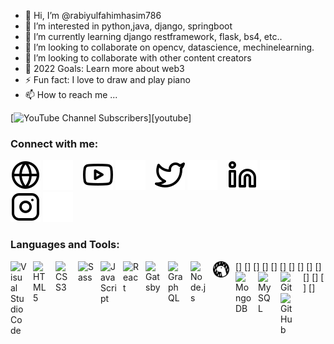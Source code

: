 - 👋 Hi, I’m @rabiyulfahimhasim786
- 👀 I’m interested in python,java, django, springboot
- 🌱 I’m currently learning django restframework, flask, bs4, etc..
- 💞️ I’m looking to collaborate on opencv, datascience, mechinelearning.
- 👯 I’m looking to collaborate with other content creators
- 🥅 2022 Goals: Learn more about web3
- ⚡ Fun fact: I love to draw and play piano
- 📫 How to reach me ...


[![YouTube Channel Subscribers](https://www.youtube.com/channel/UCsMaYg3Y35iEL9BRqjt6IwQ)][youtube]


### Connect with me:

[![website](./img/globe-light.svg)](https://https://hrfcreation.blogspot.com/#gh-light-mode-only)
[![website](./img/globe-dark.svg)](https://https://hrfcreation.blogspot.com/#gh-dark-mode-only)
&nbsp;&nbsp;
[![website](./img/youtube-light.svg)](https://www.youtube.com/channel/UCsMaYg3Y35iEL9BRqjt6IwQ#gh-light-mode-only)
[![website](./img/youtube-dark.svg)](https://www.youtube.com/channel/UCsMaYg3Y35iEL9BRqjt6IwQ#gh-dark-mode-only)
&nbsp;&nbsp;
[![website](./img/twitter-light.svg)](https://twitter.com/#gh-light-mode-only)
[![website](./img/twitter-dark.svg)](https://twitter.com/#gh-dark-mode-only)
&nbsp;&nbsp;
[![website](./img/linkedin-light.svg)](https://www.linkedin.com/in/rabiyul-fahim-0b9981155/#gh-light-mode-only)
[![website](./img/linkedin-dark.svg)](https://www.linkedin.com/in/rabiyul-fahim-0b9981155/#gh-dark-mode-only)
&nbsp;&nbsp;
[![website](./img/instagram-light.svg)](https://www.instagram.com/rabiyulfahim/#gh-light-mode-only)
[![website](./img/instagram-dark.svg)](]https://www.instagram.com/rabiyulfahim/#gh-dark-mode-only)

### Languages and Tools:
[<img align="left" alt="Visual Studio Code" width="26px" src="https://cdn.jsdelivr.net/gh/devicons/devicon/icons/vscode/vscode-original.svg" style="padding-right:10px;" />]
[<img align="left" alt="HTML5" width="26px" src="https://cdn.jsdelivr.net/gh/devicons/devicon/icons/html5/html5-original.svg" style="padding-right:10px;" />]
[<img align="left" alt="CSS3" width="26px" src="https://cdn.jsdelivr.net/gh/devicons/devicon/icons/css3/css3-original.svg" style="padding-right:10px;" />]
[<img align="left" alt="Sass" width="26px" src="https://cdn.jsdelivr.net/gh/devicons/devicon/icons/sass/sass-original.svg" style="padding-right:10px;" />]
[<img align="left" alt="JavaScript" width="26px" src="https://cdn.jsdelivr.net/gh/devicons/devicon/icons/javascript/javascript-original.svg" style="padding-right:10px;" />]
[<img align="left" alt="React" width="26px" src="https://cdn.jsdelivr.net/gh/devicons/devicon/icons/react/react-original.svg" style="padding-right:10px;" />]
[<img align="left" alt="Gatsby" width="26px" src="https://cdn.jsdelivr.net/gh/devicons/devicon/icons/gatsby/gatsby-original.svg" style="padding-right:10px;" />]
[<img align="left" alt="GraphQL" width="26px" src="https://cdn.jsdelivr.net/gh/devicons/devicon/icons/graphql/graphql-plain.svg" style="padding-right:10px;" />]
[<img align="left" alt="Node.js" width="26px" src="https://cdn.jsdelivr.net/gh/devicons/devicon/icons/nodejs/nodejs-original.svg" style="padding-right:10px;" />]
[<img align="left" alt="Deno" width="26px" src="./img/deno-light.svg" style="padding-right:10px;" />]
[<img align="left" alt="MongoDB" width="26px" src="https://cdn.jsdelivr.net/gh/devicons/devicon/icons/mongodb/mongodb-original.svg" style="padding-right:10px;" />]
[<img align="left" alt="MySQL" width="26px" src="https://cdn.jsdelivr.net/gh/devicons/devicon/icons/mysql/mysql-original.svg" style="padding-right:10px;" />]
[<img align="left" alt="Git" width="26px" src="https://cdn.jsdelivr.net/gh/devicons/devicon/icons/git/git-original.svg" style="padding-right:10px;" />]
[<img align="left" alt="GitHub" width="26px" src="https://user-images.githubusercontent.com/3369400/139447912-e0f43f33-6d9f-45f8-be46-2df5bbc91289.png" style="padding-right:10px;" />]

<br />
<br />

<!---
rabiyulfahimhasim786/rabiyulfahimhasim786 is a ✨ special ✨ repository because its `README.md` (this file) appears on your GitHub profile.
You can click the Preview link to take a look at your changes.
--->
